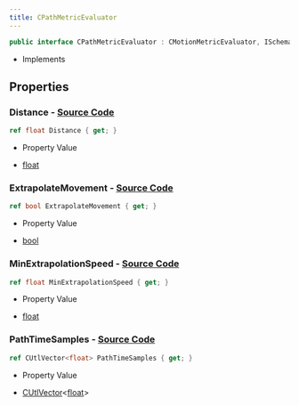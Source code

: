 ```yaml
---
title: CPathMetricEvaluator
---
```


```csharp
public interface CPathMetricEvaluator : CMotionMetricEvaluator, ISchemaClass<CMotionMetricEvaluator>, ISchemaClass<CPathMetricEvaluator>, ISchemaField, ISchemaClass, INativeHandle
```

- Implements

## Properties

### **Distance** - [Source Code](https://github.com/swiftly-solution/swiftlys2/blob/main/managed/src/SwiftlyS2.Generated/Schemas/Interfaces/CPathMetricEvaluator.cs#L18)

```csharp
ref float Distance { get; }
```

- Property Value

- [float](https://learn.microsoft.com/dotnet/api/system.single)

### **ExtrapolateMovement** - [Source Code](https://github.com/swiftly-solution/swiftlys2/blob/main/managed/src/SwiftlyS2.Generated/Schemas/Interfaces/CPathMetricEvaluator.cs#L20)

```csharp
ref bool ExtrapolateMovement { get; }
```

- Property Value

- [bool](https://learn.microsoft.com/dotnet/api/system.boolean)

### **MinExtrapolationSpeed** - [Source Code](https://github.com/swiftly-solution/swiftlys2/blob/main/managed/src/SwiftlyS2.Generated/Schemas/Interfaces/CPathMetricEvaluator.cs#L22)

```csharp
ref float MinExtrapolationSpeed { get; }
```

- Property Value

- [float](https://learn.microsoft.com/dotnet/api/system.single)

### **PathTimeSamples** - [Source Code](https://github.com/swiftly-solution/swiftlys2/blob/main/managed/src/SwiftlyS2.Generated/Schemas/Interfaces/CPathMetricEvaluator.cs#L16)

```csharp
ref CUtlVector<float> PathTimeSamples { get; }
```

- Property Value

- [CUtlVector](/docs/api/-1)<[float](https://learn.microsoft.com/dotnet/api/system.single)>

